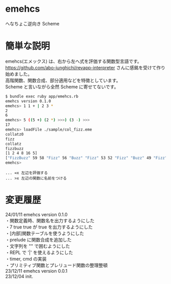 # emehcs
へなちょこ逆向き Scheme  

# 簡単な説明
emehcs(エメックス) は、右から左へ式を評価する関数型言語です。  
https://github.com/abo-junghichi/revapp-interpreter さんに感銘を受けて作り始めました。  
高階関数、関数合成、部分適用などを特徴としています。  
Scheme と言いながら全然 Scheme に寄せてないです。  
```bash
$ bundle exec ruby app/emehcs.rb
emehcs version 0.1.0
emehcs> 1 1 + | 2 3 *
2
6
emehcs> 5 ((5 +) (2 *) >>>) (3 -) >>>
17
emehcs> loadFile ./sample/col_fizz.eme
collatz0
fizz
collatz
fizzbuzz
[1 2 4 8 16 5]
["FizzBuzz" 59 58 "Fizz" 56 "Buzz" "Fizz" 53 52 "Fizz" "Buzz" 49 "Fizz" 47 46 "FizzBuzz" 44 43 "Fizz" 41 "Buzz" "Fizz" 38 37 "Fizz" "Buzz" 34 "Fizz" 32 31 "FizzBuzz" 29 28 "Fizz" 26 "Buzz" "Fizz" 23 22 "Fizz" "Buzz" 19 "Fizz" 17 16 "FizzBuzz" 14 13 "Fizz" 11 "Buzz" "Fizz" 8 7 "Fizz" "Buzz" 4 "Fizz" 2 1]
emehcs>
```
```
... =x 左辺を評価する
... >x 左辺の関数に名前をつける
```

# 変更履歴
24/01/11 emehcs version 0.1.0  
・関数定義時、関数名を出力するようにした  
・7 true true が true を出力するようにした  
・[内部]関数テーブルを使うようにした  
・prelude に関数合成を追加した  
・文字列を "" で囲むようにした  
・REPL で '|' を使えるようにした  
・timer, cmd の実装  
・プリミティブ関数とプレリュード関数の整理整頓  
23/12/11 emehcs version 0.0.1  
23/12/04 init.  
